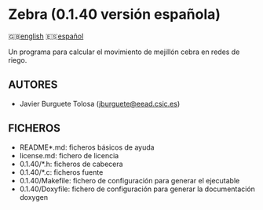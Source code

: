 Zebra (0.1.40 versión española)
==============================

:uk:[english](README.md) :es:[español](README.es.md)

Un programa para calcular el movimiento de mejillón cebra en redes de riego.

AUTORES
-------

* Javier Burguete Tolosa (jburguete@eead.csic.es)

FICHEROS
--------

* README\*.md: ficheros básicos de ayuda
* license.md: fichero de licencia
* 0.1.40/\*.h: ficheros de cabecera
* 0.1.40/\*.c: ficheros fuente
* 0.1.40/Makefile: fichero de configuración para generar el ejecutable
* 0.1.40/Doxyfile: fichero de configuración para generar la documentación doxygen
